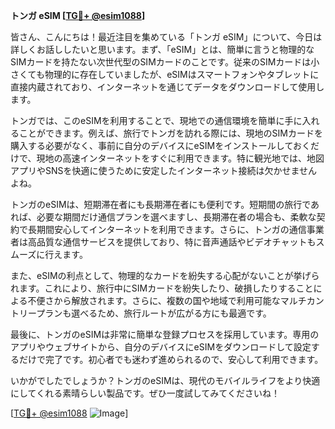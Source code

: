 **トンガ eSIM [[TG💪+ @esim1088](https://t.me/s/esim1088)]**

皆さん、こんにちは！最近注目を集めている「トンガ eSIM」について、今日は詳しくお話ししたいと思います。まず、「eSIM」とは、簡単に言うと物理的なSIMカードを持たない次世代型のSIMカードのことです。従来のSIMカードは小さくても物理的に存在していましたが、eSIMはスマートフォンやタブレットに直接内蔵されており、インターネットを通じてデータをダウンロードして使用します。

トンガでは、このeSIMを利用することで、現地での通信環境を簡単に手に入れることができます。例えば、旅行でトンガを訪れる際には、現地のSIMカードを購入する必要がなく、事前に自分のデバイスにeSIMをインストールしておくだけで、現地の高速インターネットをすぐに利用できます。特に観光地では、地図アプリやSNSを快適に使うために安定したインターネット接続は欠かせませんよね。

トンガのeSIMは、短期滞在者にも長期滞在者にも便利です。短期間の旅行であれば、必要な期間だけ通信プランを選べますし、長期滞在者の場合も、柔軟な契約で長期間安心してインターネットを利用できます。さらに、トンガの通信事業者は高品質な通信サービスを提供しており、特に音声通話やビデオチャットもスムーズに行えます。

また、eSIMの利点として、物理的なカードを紛失する心配がないことが挙げられます。これにより、旅行中にSIMカードを紛失したり、破損したりすることによる不便さから解放されます。さらに、複数の国や地域で利用可能なマルチカントリープランも選べるため、旅行ルートが広がる方にも最適です。

最後に、トンガのeSIMは非常に簡単な登録プロセスを採用しています。専用のアプリやウェブサイトから、自分のデバイスにeSIMをダウンロードして設定するだけで完了です。初心者でも迷わず進められるので、安心して利用できます。

いかがでしたでしょうか？トンガのeSIMは、現代のモバイルライフをより快適にしてくれる素晴らしい製品です。ぜひ一度試してみてくださいね！

[[TG💪+ @esim1088](https://t.me/s/esim1088) ![Image](https://i.postimg.cc/Y0z9fWf4/image.png)]